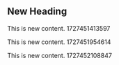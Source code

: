 ## New Heading

This is new content. 1727451413597

This is new content. 1727451954614

This is new content. 1727452108847
